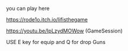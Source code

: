 you can play here

https://rode1o.itch.io/lifisthegame

https://youtu.be/IpLzydMOWow (GameSession)

USE E key for equip and Q for drop Guns
